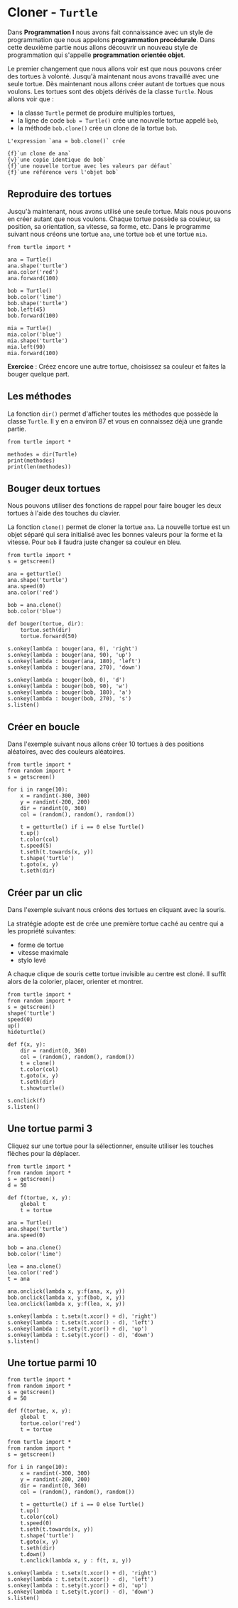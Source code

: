 # Cloner - `Turtle`

Dans **Programmation I** nous avons fait connaissance avec un style de programmation que nous appelons **programmation procédurale**. Dans cette deuxième partie nous allons découvrir un nouveau style de programmation qui s'appelle **programmation orientée objet**.

Le premier changement que nous allons voir est que nous pouvons créer des tortues à volonté. Jusqu'à maintenant nous avons travaillé avec une seule tortue. Dès maintenant nous allons créer autant de tortues que nous voulons. Les tortues sont des objets dérivés de la classe `Turtle`. Nous allons voir que :

- la classe `Turtle` permet de produire multiples tortues,
- la ligne de code `bob = Turtle()` crée une nouvelle tortue appelé `bob`,
- la méthode `bob.clone()` crée un clone de la tortue `bob`.

```{question}
L'expression `ana = bob.clone()` crée

{f}`un clone de ana`  
{v}`une copie identique de bob`  
{f}`une nouvelle tortue avec les valeurs par défaut`  
{f}`une référence vers l'objet bob`
```

## Reproduire des tortues

Jusqu'à maintenant, nous avons utilisé une seule tortue. Mais nous pouvons en créer autant que nous voulons. Chaque tortue possède sa couleur, sa position, sa orientation, sa vitesse, sa forme, etc.  Dans le programme suivant nous créons une tortue `ana`, une tortue `bob` et une tortue `mia`.

```{codeplay}
from turtle import *

ana = Turtle()
ana.shape('turtle')
ana.color('red')
ana.forward(100)

bob = Turtle()
bob.color('lime')
bob.shape('turtle')
bob.left(45)
bob.forward(100)

mia = Turtle()
mia.color('blue')
mia.shape('turtle')
mia.left(90)
mia.forward(100)
```

**Exercice** : Créez encore une autre tortue, choisissez sa couleur et faites la bouger quelque part.

## Les méthodes

La fonction `dir()` permet d'afficher toutes les méthodes que possède la classe `Turtle`. Il y en a environ 87 et vous en connaissez déjà une grande partie.

```{codeplay}
from turtle import *

methodes = dir(Turtle)
print(methodes)
print(len(methodes))
```

## Bouger deux tortues

Nous pouvons utiliser des fonctions de rappel pour faire bouger les deux tortues à l'aide des touches du clavier.

La fonction `clone()` permet de cloner la tortue `ana`. La nouvelle tortue est un objet séparé qui sera initialisé avec les bonnes valeurs pour la forme et la vitesse. Pour `bob` il faudra juste changer sa couleur en bleu.

```{codeplay}
from turtle import *
s = getscreen()

ana = getturtle()
ana.shape('turtle')
ana.speed(0)
ana.color('red')

bob = ana.clone()
bob.color('blue')

def bouger(tortue, dir):
    tortue.seth(dir)
    tortue.forward(50)
    
s.onkey(lambda : bouger(ana, 0), 'right')
s.onkey(lambda : bouger(ana, 90), 'up')
s.onkey(lambda : bouger(ana, 180), 'left')
s.onkey(lambda : bouger(ana, 270), 'down')

s.onkey(lambda : bouger(bob, 0), 'd')
s.onkey(lambda : bouger(bob, 90), 'w')
s.onkey(lambda : bouger(bob, 180), 'a')
s.onkey(lambda : bouger(bob, 270), 's')
s.listen()
```

## Créer en boucle

Dans l'exemple suivant nous allons créer 10 tortues à des positions aléatoires, avec des couleurs aléatoires.

```{codeplay}
from turtle import *
from random import *
s = getscreen()

for i in range(10):
    x = randint(-300, 300)
    y = randint(-200, 200)
    dir = randint(0, 360)
    col = (random(), random(), random())
    
    t = getturtle() if i == 0 else Turtle()
    t.up()
    t.color(col)
    t.speed(5)
    t.seth(t.towards(x, y))
    t.shape('turtle')
    t.goto(x, y)
    t.seth(dir)
```

## Créer par un clic

Dans l'exemple suivant nous créons des tortues en cliquant avec la souris.

La stratégie adopte est de crée une première tortue caché au centre qui a les propriété suivantes:

- forme de tortue
- vitesse maximale
- stylo levé

A chaque clique de souris cette tortue invisible au centre est cloné. Il suffit alors de la colorier, placer, orienter et montrer.

```{codeplay}
from turtle import *
from random import *
s = getscreen()
shape('turtle')
speed(0)
up()
hideturtle()

def f(x, y):
    dir = randint(0, 360)
    col = (random(), random(), random())
    t = clone()
    t.color(col)
    t.goto(x, y)
    t.seth(dir)
    t.showturtle()

s.onclick(f)
s.listen()
```

## Une tortue parmi 3

Cliquez sur une tortue pour la sélectionner, ensuite utiliser les touches flèches pour la déplacer.

```{codeplay}
from turtle import *
from random import *
s = getscreen()
d = 50

def f(tortue, x, y):
    global t
    t = tortue

ana = Turtle()
ana.shape('turtle')
ana.speed(0)

bob = ana.clone()
bob.color('lime')

lea = ana.clone()
lea.color('red')
t = ana

ana.onclick(lambda x, y:f(ana, x, y))
bob.onclick(lambda x, y:f(bob, x, y))
lea.onclick(lambda x, y:f(lea, x, y))

s.onkey(lambda : t.setx(t.xcor() + d), 'right')
s.onkey(lambda : t.setx(t.xcor() - d), 'left')
s.onkey(lambda : t.sety(t.ycor() + d), 'up')
s.onkey(lambda : t.sety(t.ycor() - d), 'down')
s.listen()
```

## Une tortue parmi 10

```{codeplay}
from turtle import *
from random import *
s = getscreen()
d = 50

def f(tortue, x, y):
    global t
    tortue.color('red')
    t = tortue

from turtle import *
from random import *
s = getscreen()

for i in range(10):
    x = randint(-300, 300)
    y = randint(-200, 200)
    dir = randint(0, 360)
    col = (random(), random(), random())
    
    t = getturtle() if i == 0 else Turtle()
    t.up()
    t.color(col)
    t.speed(0)
    t.seth(t.towards(x, y))
    t.shape('turtle')
    t.goto(x, y)
    t.seth(dir)
    t.down()
    t.onclick(lambda x, y : f(t, x, y))

s.onkey(lambda : t.setx(t.xcor() + d), 'right')
s.onkey(lambda : t.setx(t.xcor() - d), 'left')
s.onkey(lambda : t.sety(t.ycor() + d), 'up')
s.onkey(lambda : t.sety(t.ycor() - d), 'down')
s.listen()
````
